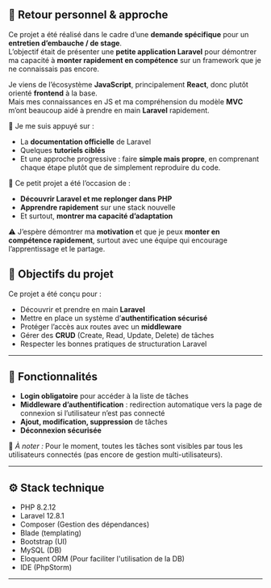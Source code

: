 ## 💬 Retour personnel & approche

Ce projet a été réalisé dans le cadre d’une **demande spécifique** pour un **entretien d’embauche / de stage**.  
L’objectif était de présenter une **petite application Laravel** pour démontrer ma capacité à **monter rapidement en compétence** sur un framework que je ne connaissais pas encore.

Je viens de l’écosystème **JavaScript**, principalement **React**, donc plutôt orienté **frontend** à la base.  
Mais mes connaissances en JS et ma compréhension du modèle **MVC** m’ont beaucoup aidé à prendre en main **Laravel** rapidement.

🧠 Je me suis appuyé sur :
- La **documentation officielle** de Laravel
- Quelques **tutoriels ciblés**
- Et une approche progressive : faire **simple mais propre**, en comprenant chaque étape plutôt que de simplement reproduire du code.

🔄 Ce petit projet a été l’occasion de :
- **Découvrir Laravel et me replonger dans PHP**
- **Apprendre rapidement** sur une stack nouvelle
- Et surtout, **montrer ma capacité d’adaptation**

⚠️ J’espère démontrer ma **motivation** et que je peux **monter en compétence rapidement**, surtout avec une équipe qui encourage l’apprentissage et le partage.


## 🚀 Objectifs du projet

Ce projet a été conçu pour :
- Découvrir et prendre en main **Laravel**
- Mettre en place un système d’**authentification sécurisé**
- Protéger l’accès aux routes avec un **middleware**
- Gérer des **CRUD** (Create, Read, Update, Delete) de tâches
- Respecter les bonnes pratiques de structuration Laravel

---

## 🔐 Fonctionnalités

- **Login obligatoire** pour accéder à la liste de tâches
- **Middleware d’authentification** : redirection automatique vers la page de connexion si l’utilisateur n’est pas connecté
- **Ajout, modification, suppression** de tâches
- **Déconnexion sécurisée**

🛑 *À noter :* Pour le moment, toutes les tâches sont visibles par tous les utilisateurs connectés (pas encore de gestion multi-utilisateurs).

---

## ⚙️ Stack technique

- PHP 8.2.12
- Laravel 12.8.1
- Composer (Gestion des dépendances)
- Blade (templating)
- Bootstrap (UI)
- MySQL (DB)
- Eloquent ORM (Pour faciliter l'utilisation de la DB)
- IDE (PhpStorm)
---
